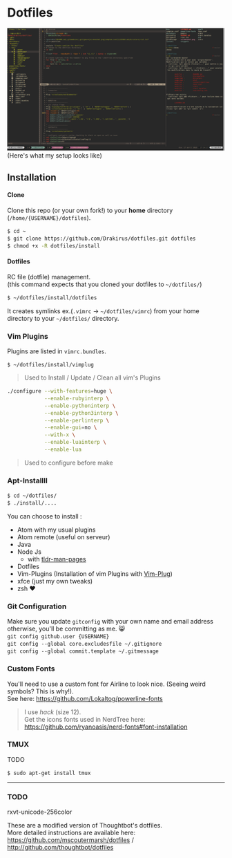 Dotfiles
===================
![Fullscreen](https://raw.githubusercontent.com/Drakirus/dotfiles/master/screenshot.png)  
(Here's what my setup looks like)

## Installation

#### Clone
Clone this repo (or your own fork!) to your **home** directory (`/home/{USERNAME}/dotfiles`).

``` sh
$ cd ~
$ git clone https://github.com/Drakirus/dotfiles.git dotfiles
$ chmod +x -R dotfiles/install
```

#### Dotfiles

RC file (dotfile) management.  
(this command expects that you cloned your dotfiles to `~/dotfiles/`)

``` sh
$ ~/dotfiles/install/dotfiles
```

It creates symlinks ex.(`.vimrc` -> `~/dotfiles/vimrc`) from your home directory to your `~/dotfiles/` directory.  

### Vim Plugins
Plugins are listed in `vimrc.bundles`.

```
$ ~/dotfiles/install/vimplug
```

> Used to Install / Update / Clean all vim's Plugins

``` sh
./configure --with-features=huge \
            --enable-rubyinterp \
            --enable-pythoninterp \
            --enable-python3interp \
            --enable-perlinterp \
            --enable-gui=no \
            --with-x \
            --enable-luainterp \
            --enable-lua
```

> Used to configure before make

### Apt-Installll

``` sh
$ cd ~/dotfiles/
$ ./install/....
```

You can choose to install :  
* Atom with my usual plugins
* Atom remote (useful on serveur)
* Java
* Node Js
   * with [tldr-man-pages](https://github.com/tldr-pages/tldr)
* Dotfiles
* Vim-Plugins (Installation of vim Plugins with [Vim-Plug](https://github.com/junegunn/vim-plug))
* xfce (just my own tweaks)
* zsh :heart:


### Git Configuration
Make sure you update `gitconfig` with your own name and email address otherwise, you'll be committing as me. :smile_cat:  
`git config github.user {USERNAME}`  
`git config --global core.excludesfile ~/.gitignore`  
`git config --global commit.template ~/.gitmessage`  

### Custom Fonts
You'll need to use a custom font for Airline to look nice. (Seeing weird symbols? This is why!).  
See here: https://github.com/Lokaltog/powerline-fonts
> I use *hack* (size 12).  
> Get the icons fonts used in NerdTree here: https://github.com/ryanoasis/nerd-fonts#font-installation

### TMUX

TODO

```
$ sudo apt-get install tmux
```

---

### TODO

rxvt-unicode-256color  


These are a modified version of Thoughtbot's dotfiles.  
More detailed instructions are available here:  
https://github.com/mscoutermarsh/dotfiles / 
http://github.com/thoughtbot/dotfiles
